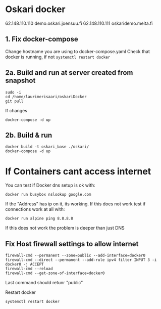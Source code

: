 # Oskari docker

62.148.110.110  demo.oskari.joensuu.fi
62.148.110.111  oskaridemo.meita.fi

## 1. Fix docker-compose

Change hostname you are using to docker-compose.yaml
Check that docker is running, if not `systemctl restart docker`

## 2a. Build and run at server created from snapshot
```
sudo -i
cd /home/laurimerisaari/oskariDocker
git pull
```
If changes
```
docker-compose -d up
```

## 2b. Build & run
```
docker build -t oskari_base ./oskari/
docker-compose -d up
```

# If Containers cant access internet

You can test if Docker dns setup is ok with:
```
docker run busybox nslookup google.com
```
If the "Address" has ip on it, its working. If this does not work test if connections work at all with:
```
docker run alpine ping 8.8.8.8
```
If this does not work the problem is deeper than just DNS

## Fix Host firewall settings to allow internet
```
firewall-cmd --permanent --zone=public --add-interface=docker0
firewall-cmd --direct --permanent --add-rule ipv4 filter INPUT 3 -i docker0 -j ACCEPT
firewall-cmd --reload
firewall-cmd --get-zone-of-interface=docker0
```
Last command should retunr "public"

Restart docker
```
systemctl restart docker
```